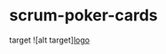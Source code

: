 # scrum-poker-cards
target
![alt target][logo](https://lh3.googleusercontent.com/xM6BeIAFiuFgzNjhUV87ev3lAWhd7PFpj__k4BKcKpVz7Es_uOAaEeaKF9qdFBCVtoU=h900-rw)
